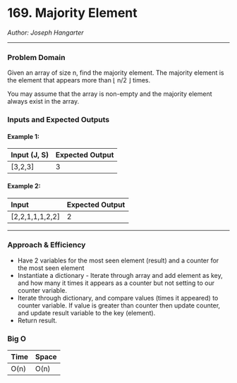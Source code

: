 ﻿# 169. Majority Element

*Author: Joseph Hangarter*

---

### Problem Domain

Given an array of size n, find the majority element. The majority element is the element that appears more than ⌊ n/2 ⌋ times.

You may assume that the array is non-empty and the majority element always exist in the array.

### Inputs and Expected Outputs

#### Example 1:  
| Input (J, S)| Expected Output |
| :----------- | :----------- |
| [3,2,3] | 3 |

#### Example 2:  
| Input | Expected Output |
| :----------- | :----------- |
| [2,2,1,1,1,2,2] | 2 |

---

### Approach & Efficiency
* Have 2 variables for the most seen element (result) and a counter for the most seen element
* Instantiate a dictionary - Iterate through array and add element as key, and how many it times it appears as a counter but not setting to our counter variable.
* Iterate through dictionary, and compare values (times it appeared) to counter variable. If value is greater than counter then update counter, and update result variable to the key (element).
* Return result. 

### Big O

| Time | Space |
| :----------- | :----------- |
| O(n) | O(n) |

